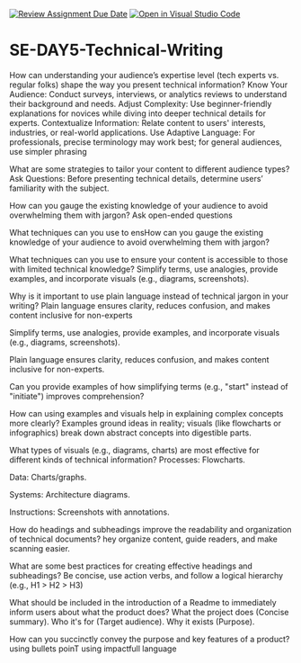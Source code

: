 [![Review Assignment Due Date](https://classroom.github.com/assets/deadline-readme-button-22041afd0340ce965d47ae6ef1cefeee28c7c493a6346c4f15d667ab976d596c.svg)](https://classroom.github.com/a/zsAR-pyY)
[![Open in Visual Studio Code](https://classroom.github.com/assets/open-in-vscode-2e0aaae1b6195c2367325f4f02e2d04e9abb55f0b24a779b69b11b9e10269abc.svg)](https://classroom.github.com/online_ide?assignment_repo_id=19308037&assignment_repo_type=AssignmentRepo)
# SE-DAY5-Technical-Writing
How can understanding your audience’s expertise level (tech experts vs. regular folks) shape the way you present technical information? Know Your Audience: Conduct surveys, interviews, or analytics reviews to understand their background and needs. Adjust Complexity: Use beginner-friendly explanations for novices while diving into deeper technical details for experts. Contextualize Information: Relate content to users' interests, industries, or real-world applications. Use Adaptive Language: For professionals, precise terminology may work best; for general audiences, use simpler phrasing

What are some strategies to tailor your content to different audience types? Ask Questions: Before presenting technical details, determine users’ familiarity with the subject.

How can you gauge the existing knowledge of your audience to avoid overwhelming them with jargon? Ask open-ended questions

What techniques can you use to ensHow can you gauge the existing knowledge of your audience to avoid overwhelming them with jargon?

What techniques can you use to ensure your content is accessible to those with limited technical knowledge? Simplify terms, use analogies, provide examples, and incorporate visuals (e.g., diagrams, screenshots).

Why is it important to use plain language instead of technical jargon in your writing? Plain language ensures clarity, reduces confusion, and makes content inclusive for non-experts

Simplify terms, use analogies, provide examples, and incorporate visuals (e.g., diagrams, screenshots).

Plain language ensures clarity, reduces confusion, and makes content inclusive for non-experts.

Can you provide examples of how simplifying terms (e.g., "start" instead of "initiate") improves comprehension?

How can using examples and visuals help in explaining complex concepts more clearly? Examples ground ideas in reality; visuals (like flowcharts or infographics) break down abstract concepts into digestible parts.

What types of visuals (e.g., diagrams, charts) are most effective for different kinds of technical information? Processes: Flowcharts.

Data: Charts/graphs.

Systems: Architecture diagrams.

Instructions: Screenshots with annotations.

How do headings and subheadings improve the readability and organization of technical documents? hey organize content, guide readers, and make scanning easier.

What are some best practices for creating effective headings and subheadings? Be concise, use action verbs, and follow a logical hierarchy (e.g., H1 > H2 > H3)

What should be included in the introduction of a Readme to immediately inform users about what the product does? What the project does (Concise summary). Who it's for (Target audience). Why it exists (Purpose).

How can you succinctly convey the purpose and key features of a product? using bullets poinT using impactfull language
